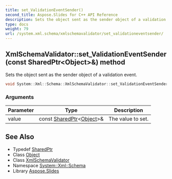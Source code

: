 ```yaml
---
title: set_ValidationEventSender()
second_title: Aspose.Slides for C++ API Reference
description: Sets the object sent as the sender object of a validation event.
type: docs
weight: 79
url: /system.xml.schema/xmlschemavalidator/set_validationeventsender/
---
```

## XmlSchemaValidator::set_ValidationEventSender(const SharedPtr\<Object\>\&) method


Sets the object sent as the sender object of a validation event.

```cpp
void System::Xml::Schema::XmlSchemaValidator::set_ValidationEventSender(const SharedPtr<Object> &value)
```


### Arguments

| Parameter | Type | Description |
| --- | --- | --- |
| value | const [SharedPtr](../../../system/sharedptr/)\<[Object](../../../system/object/)\>\& | The value to set. |

## See Also

* Typedef [SharedPtr](../../../system/sharedptr/)
* Class [Object](../../../system/object/)
* Class [XmlSchemaValidator](../)
* Namespace [System::Xml::Schema](../../)
* Library [Aspose.Slides](../../../)